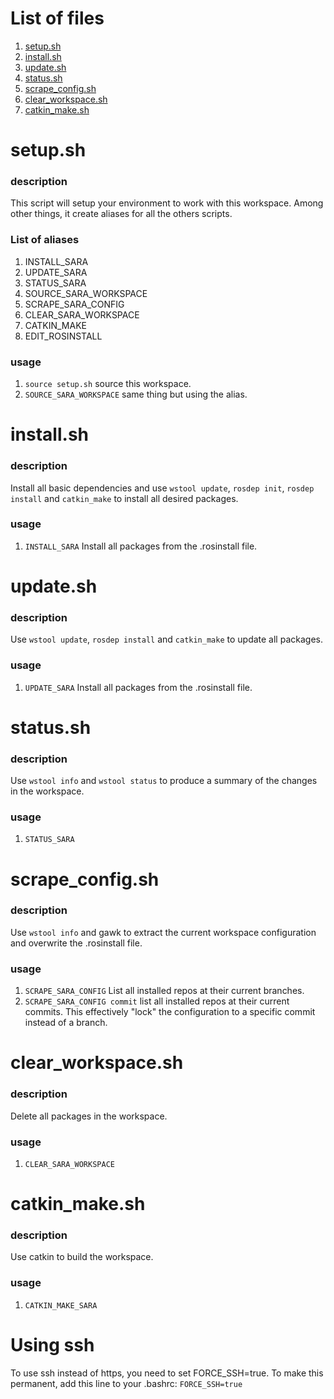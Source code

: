 # List of files
1. [setup.sh](#setupsh)
1. [install.sh](#installsh)
1. [update.sh](#updatesh)
1. [status.sh](#statussh)
1. [scrape_config.sh](#scrape_configsh)
1. [clear_workspace.sh](#clear_workspacesh)
1. [catkin_make.sh](#catkin_make)

# setup.sh
### description
This script will setup your environment to work with this workspace. Among other things, it create aliases for all the others scripts.
### List of aliases
1. INSTALL_SARA
2. UPDATE_SARA
3. STATUS_SARA
4. SOURCE_SARA_WORKSPACE
5. SCRAPE_SARA_CONFIG
6. CLEAR_SARA_WORKSPACE
7. CATKIN_MAKE
8. EDIT_ROSINSTALL

### usage
1. ```source setup.sh``` source this workspace.
2. ```SOURCE_SARA_WORKSPACE``` same thing but using the alias.

# install.sh
### description
Install all basic dependencies and use ```wstool update```, ```rosdep init```, ```rosdep install``` and ```catkin_make``` to install all desired packages.
### usage
1. ```INSTALL_SARA``` Install all packages from the .rosinstall file.

# update.sh
### description
Use ```wstool update```, ```rosdep install``` and ```catkin_make``` to update all packages.
### usage
1. ```UPDATE_SARA``` Install all packages from the .rosinstall file.

# status.sh
### description
Use ```wstool info``` and ```wstool status``` to produce a summary of the changes in the workspace.
### usage
1. ```STATUS_SARA```

# scrape_config.sh
### description
Use ```wstool info``` and gawk to extract the current workspace configuration and overwrite the .rosinstall file.
### usage
1. ```SCRAPE_SARA_CONFIG```
List all installed repos at their current branches.
2. ```SCRAPE_SARA_CONFIG commit```
list all installed repos at their current commits. This effectively "lock" the configuration to a specific commit instead of a branch.

# clear_workspace.sh
### description
Delete all packages in the workspace.
### usage
1. ```CLEAR_SARA_WORKSPACE```

# catkin_make.sh
### description
Use catkin to build the workspace.
### usage
1. ```CATKIN_MAKE_SARA```

# Using ssh
To use ssh instead of https, you need to set FORCE_SSH=true.
To make this permanent, add this line to your .bashrc:
```FORCE_SSH=true```
